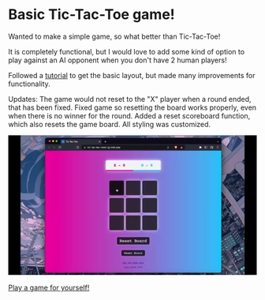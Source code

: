 # Basic Tic-Tac-Toe game!

Wanted to make a simple game, so what better than Tic-Tac-Toe!

It is completely functional, but I would love to add some kind of option to play against an AI opponent when you don't have 2 human players!

Followed a [tutorial](https://www.youtube.com/watch?v=c8dXnuVwmA8) to get the basic layout, but made many improvements for functionality.

Updates: The game would not reset to the "X" player when a round ended, that has been fixed. Fixed game so resetting the board works properly, even when there is no winner for the round. Added a reset scoreboard function, which also resets the game board. All styling was customized.

![image](./public/tictactoe-vid.webp)

[Play a game for yourself!](https://tic-tac-toe-react-jg.web.app)
